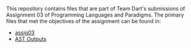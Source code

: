 This repository contains files that are part of Team Dart's submissions of Assignment 03 of Programming Languages and Paradigms.
The primary files that met the objectives of the assignment can be found in:
  - [assig03](https://github.com/elasto-c/teamdart_assig03/tree/main/src/main/java/com/teamdart/assig03)
  - [AST Outputs](https://github.com/elasto-c/teamdart_assig03/tree/main/AST_outputs)
